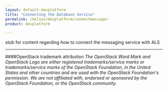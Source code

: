```yaml
---
layout: default-devplatform
title: "Connecting the Database Service"
permalink: /helion/devplatform/connectmessage/
product: devplatform

---
```

<!--UNDER REVISION-->

stub for content regarding how to connect the messaging service with ALS

----
####OpenStack trademark attribution
*The OpenStack Word Mark and OpenStack Logo are either registered trademarks/service marks or trademarks/service marks of the OpenStack Foundation, in the United States and other countries and are used with the OpenStack Foundation's permission. We are not affiliated with, endorsed or sponsored by the OpenStack Foundation, or the OpenStack community.*


 
